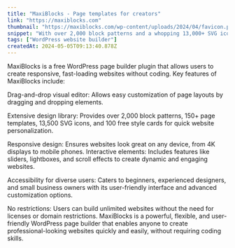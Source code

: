 ```yaml
---
title: "MaxiBlocks - Page templates for creators"
link: "https://maxiblocks.com"
thumbnail: "https://maxiblocks.com/wp-content/uploads/2024/04/favicon.png"
snippet: "With over 2,000 block patterns and a whopping 13,000+ SVG icons at your fingertips, MaxiBlocks is your one-stop shop for injecting creativity and pizzazz into your designs."
tags: ["WordPress website builder"]
createdAt: 2024-05-05T09:13:40.878Z
---
```

MaxiBlocks is a free WordPress page builder plugin that allows users to create responsive, fast-loading websites without coding. Key features of MaxiBlocks include:

Drag-and-drop visual editor: Allows easy customization of page layouts by dragging and dropping elements.

Extensive design library: Provides over 2,000 block patterns, 150+ page templates, 13,500 SVG icons, and 100 free style cards for quick website personalization.

Responsive design: Ensures websites look great on any device, from 4K displays to mobile phones.
Interactive elements: Includes features like sliders, lightboxes, and scroll effects to create dynamic and engaging websites.

Accessibility for diverse users: Caters to beginners, experienced designers, and small business owners with its user-friendly interface and advanced customization options.

No restrictions: Users can build unlimited websites without the need for licenses or domain restrictions.
MaxiBlocks is a powerful, flexible, and user-friendly WordPress page builder that enables anyone to create professional-looking websites quickly and easily, without requiring coding skills.
